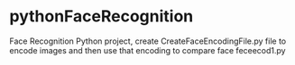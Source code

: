 # pythonFaceRecognition
Face Recognition Python project, create CreateFaceEncodingFile.py file to encode images and then use that encoding to compare face feceecod1.py
